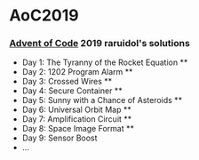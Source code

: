 # AoC2019
### [Advent of Code](https://adventofcode.com/) 2019 raruidol's solutions

* Day 1: The Tyranny of the Rocket Equation **
* Day 2: 1202 Program Alarm **
* Day 3: Crossed Wires **
* Day 4: Secure Container **
* Day 5: Sunny with a Chance of Asteroids **
* Day 6: Universal Orbit Map ** 
* Day 7: Amplification Circuit **
* Day 8: Space Image Format **
* Day 9: Sensor Boost
* ...

